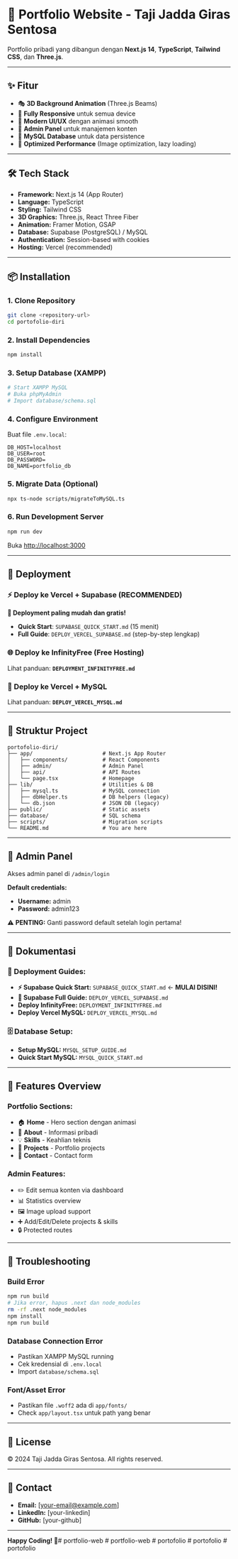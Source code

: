 # 🎨 Portfolio Website - Taji Jadda Giras Sentosa

Portfolio pribadi yang dibangun dengan **Next.js 14**, **TypeScript**, **Tailwind CSS**, dan **Three.js**.

---

## ✨ Fitur

- 🎭 **3D Background Animation** (Three.js Beams)
- 📱 **Fully Responsive** untuk semua device
- 🎨 **Modern UI/UX** dengan animasi smooth
- 🔐 **Admin Panel** untuk manajemen konten
- 💾 **MySQL Database** untuk data persistence
- 🚀 **Optimized Performance** (Image optimization, lazy loading)

---

## 🛠️ Tech Stack

- **Framework:** Next.js 14 (App Router)
- **Language:** TypeScript
- **Styling:** Tailwind CSS
- **3D Graphics:** Three.js, React Three Fiber
- **Animation:** Framer Motion, GSAP
- **Database:** Supabase (PostgreSQL) / MySQL
- **Authentication:** Session-based with cookies
- **Hosting:** Vercel (recommended)

---

## 📦 Installation

### 1. Clone Repository
```bash
git clone <repository-url>
cd portofolio-diri
```

### 2. Install Dependencies
```bash
npm install
```

### 3. Setup Database (XAMPP)
```bash
# Start XAMPP MySQL
# Buka phpMyAdmin
# Import database/schema.sql
```

### 4. Configure Environment
Buat file `.env.local`:
```env
DB_HOST=localhost
DB_USER=root
DB_PASSWORD=
DB_NAME=portfolio_db
```

### 5. Migrate Data (Optional)
```bash
npx ts-node scripts/migrateToMySQL.ts
```

### 6. Run Development Server
```bash
npm run dev
```

Buka [http://localhost:3000](http://localhost:3000)

---

## 🚀 Deployment

### ⚡ Deploy ke Vercel + Supabase (RECOMMENDED)
**🎉 Deployment paling mudah dan gratis!**
- **Quick Start**: `SUPABASE_QUICK_START.md` (15 menit)
- **Full Guide**: `DEPLOY_VERCEL_SUPABASE.md` (step-by-step lengkap)

### 🌐 Deploy ke InfinityFree (Free Hosting)
Lihat panduan: **`DEPLOYMENT_INFINITYFREE.md`**

### 🔧 Deploy ke Vercel + MySQL
Lihat panduan: **`DEPLOY_VERCEL_MYSQL.md`**

---

## 📂 Struktur Project

```
portofolio-diri/
├── app/                      # Next.js App Router
│   ├── components/           # React Components
│   ├── admin/                # Admin Panel
│   ├── api/                  # API Routes
│   └── page.tsx              # Homepage
├── lib/                      # Utilities & DB
│   ├── mysql.ts              # MySQL connection
│   ├── dbHelper.ts           # DB helpers (legacy)
│   └── db.json               # JSON DB (legacy)
├── public/                   # Static assets
├── database/                 # SQL schema
├── scripts/                  # Migration scripts
└── README.md                 # You are here
```

---

## 🔐 Admin Panel

Akses admin panel di `/admin/login`

**Default credentials:**
- **Username:** admin
- **Password:** admin123

⚠️ **PENTING:** Ganti password default setelah login pertama!

---

## 📖 Dokumentasi

### 🚀 Deployment Guides:
- **⚡ Supabase Quick Start:** `SUPABASE_QUICK_START.md` ← **MULAI DISINI!**
- **📘 Supabase Full Guide:** `DEPLOY_VERCEL_SUPABASE.md`
- **Deploy InfinityFree:** `DEPLOYMENT_INFINITYFREE.md`
- **Deploy Vercel MySQL:** `DEPLOY_VERCEL_MYSQL.md`

### 🗄️ Database Setup:
- **Setup MySQL:** `MYSQL_SETUP_GUIDE.md`
- **Quick Start MySQL:** `MYSQL_QUICK_START.md`

---

## 🎯 Features Overview

### Portfolio Sections:
- 🏠 **Home** - Hero section dengan animasi
- 👤 **About** - Informasi pribadi
- 💡 **Skills** - Keahlian teknis
- 🚀 **Projects** - Portfolio projects
- 📧 **Contact** - Contact form

### Admin Features:
- ✏️ Edit semua konten via dashboard
- 📊 Statistics overview
- 🖼️ Image upload support
- ➕ Add/Edit/Delete projects & skills
- 🔒 Protected routes

---

## 🐛 Troubleshooting

### Build Error
```bash
npm run build
# Jika error, hapus .next dan node_modules
rm -rf .next node_modules
npm install
npm run build
```

### Database Connection Error
- Pastikan XAMPP MySQL running
- Cek kredensial di `.env.local`
- Import `database/schema.sql`

### Font/Asset Error
- Pastikan file `.woff2` ada di `app/fonts/`
- Check `app/layout.tsx` untuk path yang benar

---

## 📄 License

© 2024 Taji Jadda Giras Sentosa. All rights reserved.

---

## 🤝 Contact

- **Email:** [your-email@example.com]
- **LinkedIn:** [your-linkedin]
- **GitHub:** [your-github]

---

**Happy Coding! 🎉**#   p o r t f o l i o - w e b 
 
 #   p o r t f o l i o - w e b 
 
 #   p o r t o f o l i o  
 #   p o r t o f o l i o  
 #   p o r t o f o l i o  
 
